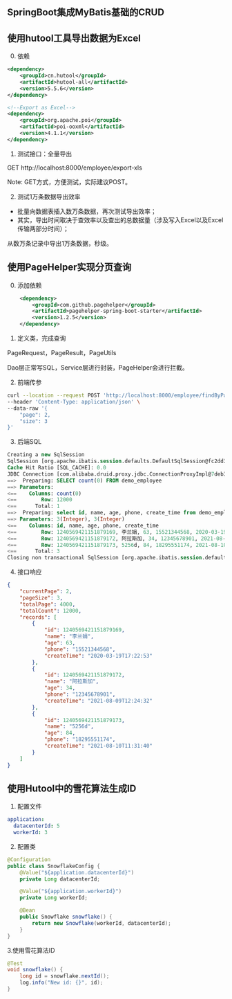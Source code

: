 ## SpringBoot集成MyBatis基础的CRUD

## 使用hutool工具导出数据为Excel

0. 依赖
```xml
<dependency>
    <groupId>cn.hutool</groupId>
    <artifactId>hutool-all</artifactId>
    <version>5.5.6</version>
</dependency>

<!--Export as Excel-->
<dependency>
    <groupId>org.apache.poi</groupId>
    <artifactId>poi-ooxml</artifactId>
    <version>4.1.1</version>
</dependency>
```
1. 测试接口：全量导出

GET http://localhost:8000/employee/export-xls

Note: GET方式，方便测试，实际建议POST。

2. 测试1万条数据导出效率

- 批量向数据表插入数万条数据，再次测试导出效率；
- 其实，导出时间取决于查效率以及查出的总数据量（涉及写入Excel以及Excel传输两部分时间）；

从数万条记录中导出1万条数据，秒级。

## 使用PageHelper实现分页查询

0. 添加依赖
```xml
    <dependency>
        <groupId>com.github.pagehelper</groupId>
        <artifactId>pagehelper-spring-boot-starter</artifactId>
        <version>1.2.5</version>
    </dependency>

```

1. 定义类，完成查询

PageRequest，PageResult，PageUtils

Dao层正常写SQL，Service层进行封装，PageHelper会进行拦截。

2. 前端传参

```bash
curl --location --request POST 'http://localhost:8000/employee/findByPage' \
--header 'Content-Type: application/json' \
--data-raw '{
    "page": 2,
    "size": 3
}'
```

3. 后端SQL

```sql
Creating a new SqlSession
SqlSession [org.apache.ibatis.session.defaults.DefaultSqlSession@fc2dd3d] was not registered for synchronization because synchronization is not active
Cache Hit Ratio [SQL_CACHE]: 0.0
JDBC Connection [com.alibaba.druid.proxy.jdbc.ConnectionProxyImpl@7deb3d52] will not be managed by Spring
==>  Preparing: SELECT count(0) FROM demo_employee 
==> Parameters: 
<==    Columns: count(0)
<==        Row: 12000
<==      Total: 1
==>  Preparing: select id, name, age, phone, create_time from demo_employee LIMIT ?, ? 
==> Parameters: 3(Integer), 3(Integer)
<==    Columns: id, name, age, phone, create_time
<==        Row: 1240569421151879169, 李兰娟, 63, 15521344568, 2020-03-19 17:22:53
<==        Row: 1240569421151879172, 阿拉斯加, 34, 12345678901, 2021-08-09 12:24:32
<==        Row: 1240569421151879173, 5256d, 84, 18295551174, 2021-08-10 11:31:40
<==      Total: 3
Closing non transactional SqlSession [org.apache.ibatis.session.defaults.DefaultSqlSession@fc2dd3d]
```

4. 接口响应
```json
{
    "currentPage": 2,
    "pageSize": 3,
    "totalPage": 4000,
    "totalCount": 12000,
    "records": [
        {
            "id": 1240569421151879169,
            "name": "李兰娟",
            "age": 63,
            "phone": "15521344568",
            "createTime": "2020-03-19T17:22:53"
        },
        {
            "id": 1240569421151879172,
            "name": "阿拉斯加",
            "age": 34,
            "phone": "12345678901",
            "createTime": "2021-08-09T12:24:32"
        },
        {
            "id": 1240569421151879173,
            "name": "5256d",
            "age": 84,
            "phone": "18295551174",
            "createTime": "2021-08-10T11:31:40"
        }
    ]
}
```

## 使用Hutool中的雪花算法生成ID

1. 配置文件

```yaml
application:
  datacenterId: 5
  workerId: 3
```

2. 配置类

```java
@Configuration
public class SnowflakeConfig {
    @Value("${application.datacenterId}")
    private Long datacenterId;

    @Value("${application.workerId}")
    private Long workerId;

    @Bean
    public Snowflake snowflake() {
        return new Snowflake(workerId, datacenterId);
    }
}
```

3.使用雪花算法ID

```java
@Test
void snowflake() {
    long id = snowflake.nextId();
    log.info("New id: {}", id);
}
```